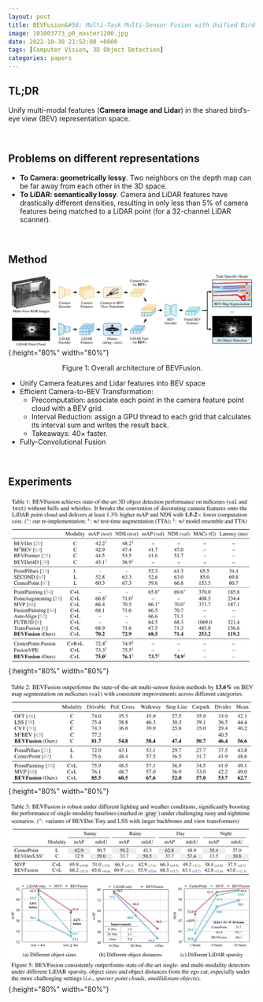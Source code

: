```yaml
---
layout: post
title: BEVFusion&#58; Multi-Task Multi-Sensor Fusion with Unified Bird’s-Eye View Representation
image: 101003773_p0_master1200.jpg
date: 2022-10-30 21:52:00 +0800
tags: [Computer Vision, 3D Object Detection]
categories: papers
---
```


## TL;DR
Unify multi-modal features (**Camera image and Lidar**) in the shared bird’s-eye view (BEV) representation space.

<br/>

## Problems on different representations
- **To Camera: geometrically lossy**. Two neighbors on the depth map can be far away from each other in the 3D space.
- **To LiDAR: semantically lossy**. Camera and LiDAR features have drastically different densities, resulting in only less than 5% of camera features being matched to a LiDAR point (for a 32-channel LiDAR scanner).

<br/>


## Method

![](https://github.com/Zanue/Zanue.github.io/raw/main/images/blog_img/bevfusion/bevfusion-framework.jpg){:height="80%" width="80%"}  
<center style="font-size:14px">Figure 1: Overall architecture of BEVFusion.</center> 


- Unify Camera features and Lidar features into BEV space
- Efficient Camera-to-BEV Transformation:
  - Precomputation: associate each point in the camera feature point cloud with a BEV grid.
  - Interval Reduction: assign a GPU thread to each grid that calculates its interval sum and writes the result back.
  - Takeaways: 40× faster.
- Fully-Convolutional Fusion

<br/>

## Experiments

![](https://github.com/Zanue/Zanue.github.io/raw/main/images/blog_img/bevfusion/bevfusion-comp1.jpg){:height="80%" width="80%"}  


![](https://github.com/Zanue/Zanue.github.io/raw/main/images/blog_img/bevfusion/bevfusion-comp2.jpg){:height="80%" width="80%"}  


![](https://github.com/Zanue/Zanue.github.io/raw/main/images/blog_img/bevfusion/bevfusion-ablation.jpg){:height="80%" width="80%"}  